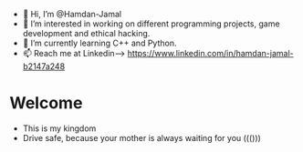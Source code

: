 - 👋 Hi, I’m @Hamdan-Jamal
- 👀 I’m interested in working on different programming projects, game development and ethical hacking.
- 🌱 I’m currently learning C++ and Python.
- 📫 Reach me at Linkedin--> https://www.linkedin.com/in/hamdan-jamal-b2147a248

<!---
Hamdan-Jamal/Hamdan-Jamal is a ✨ special ✨ repository because its `README.md` (this file) appears on your GitHub profile.
You can click the Preview link to take a look at your changes.
--->
# Welcome
- This is my kingdom
- Drive safe, because your mother is always waiting for you ((()))
